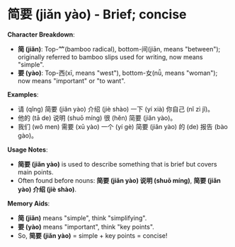 # **简要 (jiǎn yào) - Brief; concise**

**Character Breakdown**:  
- **简 (jiǎn)**: Top-⺮(bamboo radical), bottom-间(jiān, means "between"); originally referred to bamboo slips used for writing, now means "simple".  
- **要 (yào)**: Top-西(xī, means "west"), bottom-女(nǚ, means "woman"); now means "important" or "to want".

**Examples**:  
- 请 (qǐng) 简要 (jiǎn yào) 介绍 (jiè shào) 一下 (yí xià) 你自己 (nǐ zì jǐ)。  
- 他的 (tā de) 说明 (shuō míng) 很 (hěn) 简要 (jiǎn yào)。  
- 我们 (wǒ men) 需要 (xū yào) 一个 (yí gè) 简要 (jiǎn yào) 的 (de) 报告 (bào gào)。

**Usage Notes**:  
- **简要 (jiǎn yào)** is used to describe something that is brief but covers main points.  
- Often found before nouns: **简要 (jiǎn yào) 说明 (shuō míng)**, **简要 (jiǎn yào) 介绍 (jiè shào)**.

**Memory Aids**:  
- **简 (jiǎn)** means "simple", think "simplifying".  
- **要 (yào)** means "important", think "key points".  
- So, **简要 (jiǎn yào)** = simple + key points = concise!